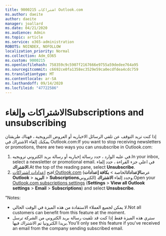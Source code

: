 ```yaml
---
title: اشتراكات 9000215 Outlook.com
ms.author: daeite
author: daeite
manager: joallard
ms.date: 04/21/2020
ms.audience: Admin
ms.topic: article
ms.service: o365-administration
ROBOTS: NOINDEX, NOFOLLOW
localization_priority: Normal
ms.collection: Adm_O365
ms.custom: 9000215
ms.openlocfilehash: 758359c9c5907f2167666e9755a59dedee764a95
ms.sourcegitcommit: c6692ce0fa1358ec3529e59ca0ecdfdea4cdc759
ms.translationtype: MT
ms.contentlocale: ar-SA
ms.lasthandoff: 09/14/2020
ms.locfileid: "47722586"
---
```

# <a name="subscriptions-and-unsubscribing"></a><span data-ttu-id="3e9ad-102">الاشتراكات وإلغاء</span><span class="sxs-lookup"><span data-stu-id="3e9ad-102">Subscriptions and unsubscribing</span></span>

<span data-ttu-id="3e9ad-103">إذا كنت تريد التوقف عن تلقي الرسائل الاخباريه أو العروض الترويجية ، فهناك طريقتان يمكنك إلغاء الاشتراك في Outlook.com:</span><span class="sxs-lookup"><span data-stu-id="3e9ad-103">If you want to stop receiving newsletters or promotions, there are two ways you can unsubscribe in Outlook.com:</span></span>

1. <span data-ttu-id="3e9ad-104">في علبه الوارد ، حدد رسالة إخباريه أو رسالة بريد الكتروني ترويجيه.</span><span class="sxs-lookup"><span data-stu-id="3e9ad-104">In your inbox, select a newsletter or promotional email.</span></span> <span data-ttu-id="3e9ad-105">في اعلي جزء القراءة ، حدد إلغاء **الاشتراك**.</span><span class="sxs-lookup"><span data-stu-id="3e9ad-105">At the top of the reading pane, select **Unsubscribe**.</span></span>
2. <span data-ttu-id="3e9ad-106">افتح [إعدادات اشتراكات Outlook.com](https://outlook.live.com/mail/options/mail/brandsSubscriptions) (عرض**الإعدادات**الخاصة  >  **بكافة إعدادات Outlook**  >  **البريد**  >  **Subscriptions**الكتروني) وحدد إلغاء **الاشتراك**.</span><span class="sxs-lookup"><span data-stu-id="3e9ad-106">Open your [Outlook.com subscriptions settings](https://outlook.live.com/mail/options/mail/brandsSubscriptions) (**Settings** > **View all Outlook settings** > **Email** > **Subscriptions**) and select **Unsubscribe**.</span></span>

<span data-ttu-id="3e9ad-107">"</span><span class="sxs-lookup"><span data-stu-id="3e9ad-107">Notes:</span></span>

- <span data-ttu-id="3e9ad-108">لا يمكن لجميع العملاء الاستفادة من هذه الميزة في الوقت الحالي.</span><span class="sxs-lookup"><span data-stu-id="3e9ad-108">Not all customers can benefit from this feature at the moment.</span></span>
- <span data-ttu-id="3e9ad-109">ستري هذه الميزة فقط إذا كنت قد تلقيت رسالة بريد الكتروني من الشركة ترسل بريدا الكترونيا تم الاشتراك فيها.</span><span class="sxs-lookup"><span data-stu-id="3e9ad-109">You'll only see this feature if you've received an email from the company sending subscribed email.</span></span>